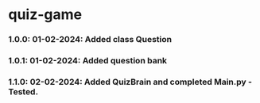 # quiz-game

### 1.0.0: 01-02-2024: Added class Question
### 1.0.1: 01-02-2024: Added question bank
### 1.1.0: 02-02-2024: Added QuizBrain and completed Main.py - Tested.

